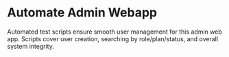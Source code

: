 # Automate Admin Webapp
Automated test scripts ensure smooth user management for this admin web app. Scripts cover user creation, searching by role/plan/status, and overall system integrity.
